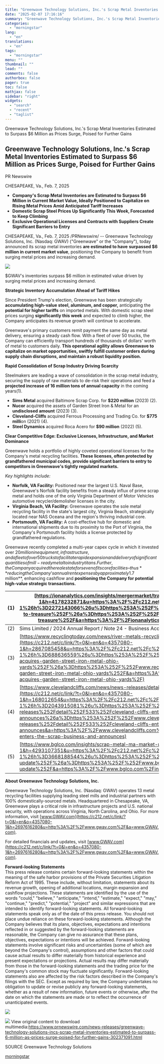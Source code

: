 ```yaml
---
title: "Greenwave Technology Solutions, Inc.'s Scrap Metal Inventories Estimated to Surpass $6 Million as Prices Surge, Poised for Further Gains"
date: "2025-02-07 17:16:16"
summary: "Greenwave Technology Solutions, Inc.'s Scrap Metal Inventories Estimated to Surpass $6 Million as Prices Surge, Poised for Further Gains Greenwave Technology Solutions, Inc.'s Scrap Metal Inventories Estimated to Surpass $6 Million as Prices Surge, Poised for Further Gains PR Newswire CHESAPEAKE, Va., Feb. 7, 2025 Company's Scrap Metal Inventories are..."
categories:
  - "morningstar"
lang:
  - "en"
translations:
  - "en"
tags:
  - "morningstar"
menu: ""
thumbnail: ""
lead: ""
comments: false
authorbox: false
pager: true
toc: false
mathjax: false
sidebar: "right"
widgets:
  - "search"
  - "recent"
  - "taglist"
---
```


Greenwave Technology Solutions, Inc.'s Scrap Metal Inventories Estimated to Surpass $6 Million as Prices Surge, Poised for Further Gains

Greenwave Technology Solutions, Inc.'s Scrap Metal Inventories Estimated to Surpass $6 Million as Prices Surge, Poised for Further Gains
----------------------------------------------------------------------------------------------------------------------------------------

PR Newswire

CHESAPEAKE, Va., Feb. 7, 2025


* **Company's Scrap Metal Inventories are Estimated to Surpass $6 Million in Current Market Value, Ideally Positioned to Capitalize on Rising Metal Prices Amid Anticipated Tariff Increases**
* **Domestic Scrap Steel Prices Up Significantly This Week, Forecasted to Keep Climbing**
* **Exclusive Operational Licenses and Contracts with Suppliers Create Significant Barriers to Entry**

CHESAPEAKE, Va., Feb. 7, 2025 /PRNewswire/ -- Greenwave Technology Solutions, Inc. (Nasdaq: GWAV) ("Greenwave" or the "Company"), today announced its scrap metal inventories **are estimated to have** **surpassed $6 million in current market value**, positioning the Company to benefit from surging metal prices and increasing demand.

[![](https://mma.prnewswire.com/media/2615095/GWAV_Fleet.jpg)](https://mma.prnewswire.com/media/2615095/GWAV_Fleet.html)


$GWAV's inventories surpass $6 million in estimated value driven by surging metal prices and increasing demand.

**Strategic Inventory Accumulation Ahead of Tariff Hikes**

Since President Trump's election, Greenwave has been strategically **accumulating high-value steel, aluminum, and copper,** anticipating the **potential for higher tariffs** on imported metals. With domestic scrap steel prices surging **significantly this week** and expected to climb higher, the Company anticipates its revenue growth will continue to accelerate.

Greenwave's primary customers remit payment the same day as metal delivery, ensuring a steady cash flow. With a fleet of over 50 trucks, the Company can efficiently transport hundreds of thousands of dollars' worth of metal to customers daily. **This operational agility allows Greenwave to capitalize on market opportunities, swiftly fulfill customer orders during supply chain disruptions, and maintain a robust liquidity position.**

**Rapid Consolidation of Scrap Industry Driving Scarcity**

Steelmakers are leading a wave of consolidation in the scrap metal industry, securing the supply of raw materials to de-risk their operations and feed a **projected increase of 16 million tons of annual capacity** in the coming years(1).

* **Sims Metal** acquired Baltimore Scrap Corp. for **$220 million** (2023) (2).
* **Nucor** acquired the assets of Garden Street Iron & Metal for an **undisclosed amount** (2023) (3).
* **Cleveland-Cliffs** acquired Ferrous Processing and Trading Co. for **$775 milli**on (2021) (4).
* **Steel Dynamics** acquired Roca Acero for **$90 million** (2022) (5).

**Clear Competitive Edge: Exclusive Licenses, Infrastructure, and Market Dominance**

Greenwave holds a portfolio of highly coveted operational licenses for the Company's metal recycling facilities. **These licenses, often protected by grandfathered municipal codes, provide significant barriers to entry to competitors in Greenwave's tightly regulated markets.**

*Key highlights include:*

* **Norfolk, VA Facility:** Positioned near the largest U.S. Naval Base, Greenwave's Norfolk facility benefits from a steady influx of prime scrap metal and holds one of the only Virginia Department of Motor Vehicles automotive recycler/demolisher licenses in the city.
* **Virginia Beach, VA Facility:** Greenwave operates the sole metal recycling facility in the state's largest city, Virginia Beach, strategically located near NAS Oceana and the region's thriving industrial core.
* **Portsmouth, VA Facility:** A cost-effective hub for domestic and international shipments due to its proximity to the Port of Virginia, the Company's Portsmouth facility holds a license protected by grandfathered regulations.

Greenwave recently completed a multi-year capex cycle in which it invested over $20 million in equipment, infrastructure, and a fleet of over 50 trucks to facilitate rapid expansion and delivery of significant quantities of mill-ready metal to industry titans. Further, the Company acquired the real estate for seven of its core facilities – thus **reducing the Company's annual rent expenses by approximately $1.7 million**, enhancing cashflow and **positioning the Company for potential high-value strategic transactions.**

| (1) | [https://ionanalytics.com/insights/mergermarket/trash-to-treasure/](https://c212.net/c/link/?t=0&l=en&o=4357080-1&h=4178232871&u=https%3A%2F%2Fc212.net%2Fc%2Flink%2F%3Ft%3D0%26l%3Den%26o%3D4325403-1%26h%3D2272143066%26u%3Dhttps%253A%252F%252Fionanalytics.com%252Finsights%252Fmergermarket%252Ftrash-to-treasure%252F%26a%3Dhttps%253A%252F%252Fionanalytics.com%252Finsights%252Fmergermarket%252Ftrash-to-treasure%252F&a=https%3A%2F%2Fionanalytics.com%2Finsights%2Fmergermarket%2Ftrash-to-treasure%2F) |
| --- | --- |
| (2) | Sims Limited / 2024 Annual Report / Note 24 - Business Acquisitions and Disposals / (a) Baltimore Scrap Corporation / Page 124 (**[Link](https://c212.net/c/link/?t=0&l=en&o=4357080-1&h=3824803611&u=https%3A%2F%2Fc212.net%2Fc%2Flink%2F%3Ft%3D0%26l%3Den%26o%3D4325403-1%26h%3D3755572869%26u%3Dhttps%253A%252F%252Fc212.net%252Fc%252Flink%252F%253Ft%253D0%2526l%253Den%2526o%253D4319260-1%2526h%253D492214592%2526u%253Dhttps%25253A%25252F%25252Fc212.net%25252Fc%25252Flink%25252F%25253Ft%25253D0%252526l%25253Den%252526o%25253D4313101-1%252526h%25253D2468194596%252526u%25253Dhttps%2525253A%2525252F%2525252Fwww.simsltd.com%2525252Fwp-content%2525252Fuploads%2525252Fsites%2525252F7%2525252F2024%2525252F10%2525252FSGM_AnnualReport_FY24.pdf%252526a%25253DLink%2526a%253DLink%26a%3DLink&a=Link)**) |
| (3) | [https://www.recyclingtoday.com/news/river-metals-recycling-acquires-garden-street-iron-metal-ohio-yards/](https://c212.net/c/link/?t=0&l=en&o=4357080-1&h=2867085458&u=https%3A%2F%2Fc212.net%2Fc%2Flink%2F%3Ft%3D0%26l%3Den%26o%3D4325403-1%26h%3D688636559%26u%3Dhttps%253A%252F%252Fwww.recyclingtoday.com%252Fnews%252Friver-metals-recycling-acquires-garden-street-iron-metal-ohio-yards%252F%26a%3Dhttps%253A%252F%252Fwww.recyclingtoday.com%252Fnews%252Friver-metals-recycling-acquires-garden-street-iron-metal-ohio-yards%252F&a=https%3A%2F%2Fwww.recyclingtoday.com%2Fnews%2Friver-metals-recycling-acquires-garden-street-iron-metal-ohio-yards%2F) |
| (4) | [https://www.clevelandcliffs.com/news/news-releases/detail/533/cleveland-cliffs-enters-the-scrap-business-and-announces](https://c212.net/c/link/?t=0&l=en&o=4357080-1&h=168012654&u=https%3A%2F%2Fc212.net%2Fc%2Flink%2F%3Ft%3D0%26l%3Den%26o%3D4325403-1%26h%3D2043915081%26u%3Dhttps%253A%252F%252Fwww.clevelandcliffs.com%252Fnews%252Fnews-releases%252Fdetail%252F533%252Fcleveland-cliffs-enters-the-scrap-business-and-announces%26a%3Dhttps%253A%252F%252Fwww.clevelandcliffs.com%252Fnews%252Fnews-releases%252Fdetail%252F533%252Fcleveland-cliffs-enters-the-scrap-business-and-announces&a=https%3A%2F%2Fwww.clevelandcliffs.com%2Fnews%2Fnews-releases%2Fdetail%2F533%2Fcleveland-cliffs-enters-the-scrap-business-and-announces) |
| (5) | [https://www.bglco.com/insights/scrap-metal-ma-market-update/](https://c212.net/c/link/?t=0&l=en&o=4357080-1&h=4293107351&u=https%3A%2F%2Fc212.net%2Fc%2Flink%2F%3Ft%3D0%26l%3Den%26o%3D4325403-1%26h%3D3668188544%26u%3Dhttps%253A%252F%252Fwww.bglco.com%252Finsights%252Fscrap-metal-ma-market-update%252F%26a%3Dhttps%253A%252F%252Fwww.bglco.com%252Finsights%252Fscrap-metal-ma-market-update%252F&a=https%3A%2F%2Fwww.bglco.com%2Finsights%2Fscrap-metal-ma-market-update%2F) |

**About Greenwave Technology Solutions, Inc.**

Greenwave Technology Solutions, Inc. (Nasdaq: GWAV) operates 13 metal recycling facilities supplying leading steel mills and industrial partners with 100% domestically-sourced metals. Headquartered in Chesapeake, VA, Greenwave plays a critical role in infrastructure projects and U.S. national security, with operations across Virginia, North Carolina, and Ohio. For more information, visit [www.GWAV.com](https://c212.net/c/link/?t=0&l=en&o=4357080-1&h=2697616280&u=http%3A%2F%2Fwww.gwav.com%2F&a=www.GWAV.com).

For detailed financials and updates, visit [www.GWAV.com](https://c212.net/c/link/?t=0&l=en&o=4357080-1&h=2697616280&u=http%3A%2F%2Fwww.gwav.com%2F&a=www.GWAV.com).

**Forward-looking Statements**  
This press release contains certain forward-looking statements within the meaning of the safe harbor provisions of the Private Securities Litigation Reform Act of 1995. These include, without limitation, statements about its revenue growth, opening of additional locations, margin expansion and cashflow projections. These statements are identified by the use of the words "could," "believe," "anticipate," "intend," "estimate," "expect," "may," "continue," "predict," "potential," "project" and similar expressions that are intended to identify forward-looking statements. All forward-looking statements speak only as of the date of this press release. You should not place undue reliance on these forward-looking statements. Although the Company believes that its plans, objectives, expectations and intentions reflected in or suggested by the forward-looking statements are reasonable, the Company can give no assurance that these plans, objectives, expectations or intentions will be achieved. Forward-looking statements involve significant risks and uncertainties (some of which are beyond the Company's control), assumptions and other factors that could cause actual results to differ materially from historical experience and present expectations or projections. Actual results may differ materially from those in the forward-looking statements and the trading price for the Company's common stock may fluctuate significantly. Forward-looking statements also are affected by the risk factors described in the Company's filings with the SEC. Except as required by law, the Company undertakes no obligation to update or revise publicly any forward-looking statements, whether as a result of new information, future events or otherwise, after the date on which the statements are made or to reflect the occurrence of unanticipated events.

[![](https://mma.prnewswire.com/media/2588419/NASDAQ_GWAV_LOGO.jpg)](https://mma.prnewswire.com/media/2588419/NASDAQ_GWAV_LOGO.html)

 ![](https://c212.net/c/img/favicon.png?sn=PH13503&sd=2025-02-07) View original content to download multimedia:<https://www.prnewswire.com/news-releases/greenwave-technology-solutions-incs-scrap-metal-inventories-estimated-to-surpass-6-million-as-prices-surge-poised-for-further-gains-302371091.html>

SOURCE Greenwave Technology Solutions

[morningstar](https://www.morningstar.com/news/pr-newswire/20250207ph13503/greenwave-technology-solutions-incs-scrap-metal-inventories-estimated-to-surpass-6-million-as-prices-surge-poised-for-further-gains)
